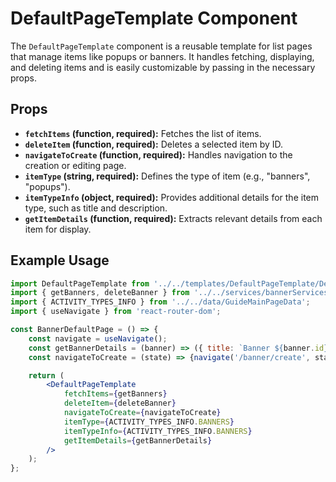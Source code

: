 # DefaultPageTemplate Component

The `DefaultPageTemplate` component is a reusable template for list pages that manage items like popups or banners. It handles fetching, displaying, and deleting items and is easily customizable by passing in the necessary props.

## Props

- **`fetchItems` (function, required):** Fetches the list of items.
- **`deleteItem` (function, required):** Deletes a selected item by ID.
- **`navigateToCreate` (function, required):** Handles navigation to the creation or editing page.
- **`itemType` (string, required):** Defines the type of item (e.g., "banners", "popups").
- **`itemTypeInfo` (object, required):** Provides additional details for the item type, such as title and description.
- **`getItemDetails` (function, required):** Extracts relevant details from each item for display.

## Example Usage

```jsx
import DefaultPageTemplate from '../../templates/DefaultPageTemplate/DefaultPageTemplate';
import { getBanners, deleteBanner } from '../../services/bannerServices';
import { ACTIVITY_TYPES_INFO } from '../../data/GuideMainPageData';
import { useNavigate } from 'react-router-dom';

const BannerDefaultPage = () => {
    const navigate = useNavigate();
    const getBannerDetails = (banner) => ({ title: `Banner ${banner.id}`, text: banner.bannerText });
    const navigateToCreate = (state) => {navigate('/banner/create', state);};

    return (
        <DefaultPageTemplate
            fetchItems={getBanners}
            deleteItem={deleteBanner}
            navigateToCreate={navigateToCreate}
            itemType={ACTIVITY_TYPES_INFO.BANNERS}
            itemTypeInfo={ACTIVITY_TYPES_INFO.BANNERS}
            getItemDetails={getBannerDetails}
        />
    );
};
